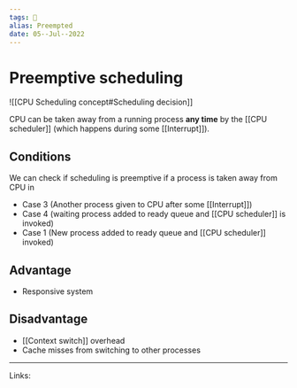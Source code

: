 ```yaml
---
tags: 🌱
alias: Preempted
date: 05--Jul--2022
---
```


# Preemptive scheduling

![[CPU Scheduling concept#Scheduling decision]]

CPU can be taken away from a running process **any time** by the [[CPU scheduler]] (which happens during some [[Interrupt]]).

## Conditions
We can check if scheduling is preemptive if a process is taken away from CPU in
- Case 3 (Another process given to CPU after some [[Interrupt]])
- Case 4 (waiting process added to ready queue and [[CPU scheduler]] is invoked)
- Case 1 (New process added to ready queue and [[CPU scheduler]] invoked)


## Advantage
- Responsive system

## Disadvantage
- [[Context switch]] overhead
- Cache misses from switching to other processes

---
Links: 